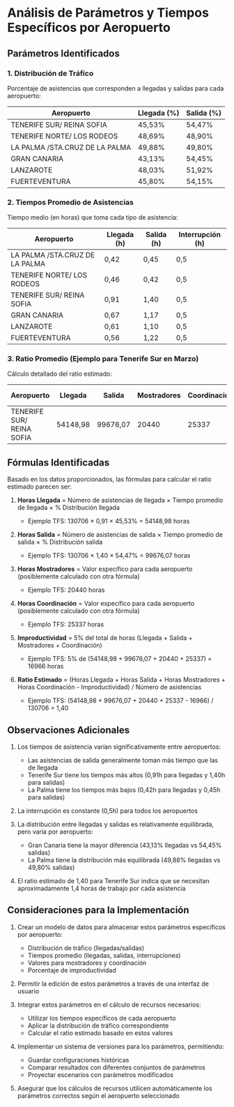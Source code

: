 # Análisis de Parámetros y Tiempos Específicos por Aeropuerto

## Parámetros Identificados

### 1. Distribución de Tráfico
Porcentaje de asistencias que corresponden a llegadas y salidas para cada aeropuerto:

| Aeropuerto | Llegada (%) | Salida (%) |
|------------|-------------|------------|
| TENERIFE SUR/ REINA SOFIA | 45,53% | 54,47% |
| TENERIFE NORTE/ LOS RODEOS | 48,69% | 48,90% |
| LA PALMA /STA.CRUZ DE LA PALMA | 49,88% | 49,80% |
| GRAN CANARIA | 43,13% | 54,45% |
| LANZAROTE | 48,03% | 51,92% |
| FUERTEVENTURA | 45,80% | 54,15% |

### 2. Tiempos Promedio de Asistencias
Tiempo medio (en horas) que toma cada tipo de asistencia:

| Aeropuerto | Llegada (h) | Salida (h) | Interrupción (h) |
|------------|-------------|------------|------------------|
| LA PALMA /STA.CRUZ DE LA PALMA | 0,42 | 0,45 | 0,5 |
| TENERIFE NORTE/ LOS RODEOS | 0,46 | 0,42 | 0,5 |
| TENERIFE SUR/ REINA SOFIA | 0,91 | 1,40 | 0,5 |
| GRAN CANARIA | 0,67 | 1,17 | 0,5 |
| LANZAROTE | 0,61 | 1,10 | 0,5 |
| FUERTEVENTURA | 0,56 | 1,22 | 0,5 |

### 3. Ratio Promedio (Ejemplo para Tenerife Sur en Marzo)
Cálculo detallado del ratio estimado:

| Aeropuerto | Llegada | Salida | Mostradores | Coordinación | Asistencias | Improductividad 5% | Ratio Estimado |
|------------|---------|--------|-------------|--------------|-------------|-------------------|---------------|
| TENERIFE SUR/ REINA SOFIA | 54148,98 | 99676,07 | 20440 | 25337 | 130706 | -16966 | 1,40 |

## Fórmulas Identificadas

Basado en los datos proporcionados, las fórmulas para calcular el ratio estimado parecen ser:

1. **Horas Llegada** = Número de asistencias de llegada × Tiempo promedio de llegada × % Distribución llegada
   - Ejemplo TFS: 130706 × 0,91 × 45,53% = 54148,98 horas

2. **Horas Salida** = Número de asistencias de salida × Tiempo promedio de salida × % Distribución salida
   - Ejemplo TFS: 130706 × 1,40 × 54,47% = 99676,07 horas

3. **Horas Mostradores** = Valor específico para cada aeropuerto (posiblemente calculado con otra fórmula)
   - Ejemplo TFS: 20440 horas

4. **Horas Coordinación** = Valor específico para cada aeropuerto (posiblemente calculado con otra fórmula)
   - Ejemplo TFS: 25337 horas

5. **Improductividad** = 5% del total de horas (Llegada + Salida + Mostradores + Coordinación)
   - Ejemplo TFS: 5% de (54148,98 + 99676,07 + 20440 + 25337) = 16966 horas

6. **Ratio Estimado** = (Horas Llegada + Horas Salida + Horas Mostradores + Horas Coordinación - Improductividad) / Número de asistencias
   - Ejemplo TFS: (54148,98 + 99676,07 + 20440 + 25337 - 16966) / 130706 = 1,40

## Observaciones Adicionales

1. Los tiempos de asistencia varían significativamente entre aeropuertos:
   - Las asistencias de salida generalmente toman más tiempo que las de llegada
   - Tenerife Sur tiene los tiempos más altos (0,91h para llegadas y 1,40h para salidas)
   - La Palma tiene los tiempos más bajos (0,42h para llegadas y 0,45h para salidas)

2. La interrupción es constante (0,5h) para todos los aeropuertos

3. La distribución entre llegadas y salidas es relativamente equilibrada, pero varía por aeropuerto:
   - Gran Canaria tiene la mayor diferencia (43,13% llegadas vs 54,45% salidas)
   - La Palma tiene la distribución más equilibrada (49,88% llegadas vs 49,80% salidas)

4. El ratio estimado de 1,40 para Tenerife Sur indica que se necesitan aproximadamente 1,4 horas de trabajo por cada asistencia

## Consideraciones para la Implementación

1. Crear un modelo de datos para almacenar estos parámetros específicos por aeropuerto:
   - Distribución de tráfico (llegadas/salidas)
   - Tiempos promedio (llegadas, salidas, interrupciones)
   - Valores para mostradores y coordinación
   - Porcentaje de improductividad

2. Permitir la edición de estos parámetros a través de una interfaz de usuario

3. Integrar estos parámetros en el cálculo de recursos necesarios:
   - Utilizar los tiempos específicos de cada aeropuerto
   - Aplicar la distribución de tráfico correspondiente
   - Calcular el ratio estimado basado en estos valores

4. Implementar un sistema de versiones para los parámetros, permitiendo:
   - Guardar configuraciones históricas
   - Comparar resultados con diferentes conjuntos de parámetros
   - Proyectar escenarios con parámetros modificados

5. Asegurar que los cálculos de recursos utilicen automáticamente los parámetros correctos según el aeropuerto seleccionado
